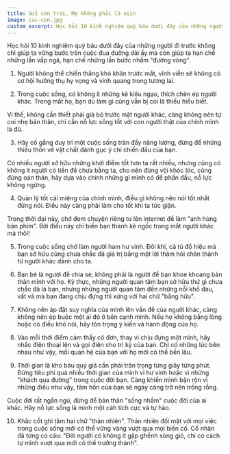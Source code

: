 ```yaml
---
title: Gửi con trai, Mẹ không phải là osin
image: cac-con.jpg
custom_excerpt: Học hỏi 10 kinh nghiệm quý báu dưới đây của những người đi trước không chỉ giúp ta vững bước trên cuộc đua đường dài ấy mà còn giúp ta hạn chế những lần vấp ngã, hạn chế những lần bước nhầm "đường vòng".
---
```


Học hỏi 10 kinh nghiệm quý báu dưới đây của những người đi trước không chỉ giúp ta vững bước trên cuộc đua đường dài ấy mà còn giúp ta hạn chế những lần vấp ngã, hạn chế những lần bước nhầm "đường vòng".

1. Người không thể chiến thắng khó khăn trước mắt, vĩnh viễn sẽ không có cơ hội hưởng thụ hy vọng và vinh quang trong tương lai.


2. Trong cuộc sống, có không ít những kẻ kiêu ngạo, thích chèn ép người khác. Trong mắt họ, bạn dù làm gì cũng vẫn bị coi là thiếu hiểu biết.

Vì thế, không cần thiết phải giả bộ trước mặt người khác, càng không nên tự coi nhẹ bản thân, chỉ cần nỗ lực sống tốt với con người thật của chính mình là đủ.

3. Hãy cố gắng duy trì một cuộc sống tràn đầy năng lượng, đừng để những thiếu thốn về vật chất đánh gục ý chí chiến đấu của bạn.

Có nhiều người sở hữu những khởi điểm tốt hơn ta rất nhiều, nhưng cũng có không ít người có tiền đề chưa bằng ta, cho nên đừng vội khóc lóc, cũng đừng oán thán, hãy dựa vào chính những gì mình có để phấn đấu, nỗ lực không ngừng.

4. Quản lý tốt cái miệng của chính mình, điều gì không nên nói tốt nhất đừng nói. Điều này càng phải làm cho tốt khi ta tức giận.

Trong thời đại này, chớ đem chuyện riêng tư lên internet để làm "anh hùng bàn phím". Bởi điều này chỉ biến bạn thành kẻ ngốc trong mắt người khác mà thôi!

5. Trong cuộc sống chớ làm người ham hư vinh. Đôi khi, cả tủ đồ hiệu mà bạn sở hữu cũng chưa chắc đã giá trị bằng một lời thăm hỏi chân thành từ người khác dành cho ta.

6. Bạn bè là người để chia sẻ, không phải là người để bạn khoe khoang bản thân mình với họ. Kỳ thực, những người quan tâm bạn sở hữu thứ gì chưa chắc đã là bạn, nhưng những người quan tâm đến những nỗi khổ đau, vất vả mà bạn đang chịu đựng thì xứng với hai chữ "bằng hữu".

7. Không nên áp đặt suy nghĩa của mình lên vấn đề của người khác, càng không nên ép buộc một ai đó ở bên cạnh mình. Nếu họ không bằng lòng hoặc có điều khó nói, hãy tôn trọng ý kiến và hành động của họ.

8. Vào mỗi thời điểm cảm thấy cô đơn, thay vì chịu đựng một mình, hãy nhấc điện thoại lên và gọi điện cho tri kỷ của bạn. Chỉ có những lúc bên nhau như vậy, mối quan hệ của bạn với họ mới có thể bền lâu.

9. Thời gian là kho báu quý giá cần phải trân trọng từng giây từng phút. Đừng tiêu phí quá nhiều thời gian của mình vì hư vinh hoặc vì những "khách qua đường" trong cuộc đời bạn. Càng khiến mình bận rộn vì những điều như vậy, tâm hồn của bạn sẽ ngày càng trở nên trống rỗng.

Cuộc đời rất ngắn ngủ, đừng để bản thân "sống nhầm" cuộc đời của ai khác. Hãy nỗ lực sống là mình một cáh tích cực và tự hào. 

10. Khắc cốt ghi tâm hai chữ "thản nhiên". Thản nhiên đối mặt với mọi việc trong cuộc sống mới có thể vững vàng vượt qua mọi biến cố. Cổ nhân đã từng có câu: "Đời người có không ít gập ghềnh sóng gió, chỉ có cách tự mình vượt qua mới có thể trưởng thành".